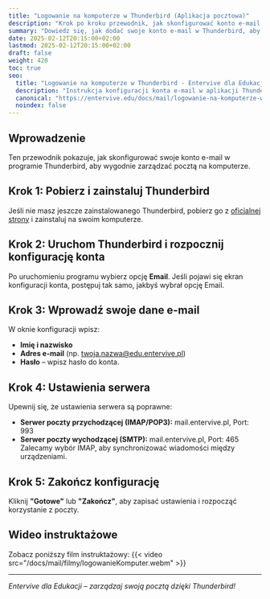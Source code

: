 ```yaml
---
title: "Logowanie na komputerze w Thunderbird (Aplikacja pocztowa)"
description: "Krok po kroku przewodnik, jak skonfigurować konto e-mail w programie Thunderbird."
summary: "Dowiedz się, jak dodać swoje konto e-mail w Thunderbird, aby korzystać z poczty na komputerze."
date: 2025-02-12T20:15:00+02:00
lastmod: 2025-02-12T20:15:00+02:00
draft: false
weight: 420
toc: true
seo:
  title: "Logowanie na komputerze w Thunderbird - Entervive dla Edukacji"
  description: "Instrukcja konfiguracji konta e-mail w aplikacji Thunderbird. Dowiedz się, jak zalogować się do swojego konta pocztowego przy użyciu serwera mail.entervive.pl."
  canonical: "https://entervive.edu/docs/mail/logowanie-na-komputerze-w-thunderbird-aplikacja-pocztowa"
  noindex: false
---
```


## Wprowadzenie

Ten przewodnik pokazuje, jak skonfigurować swoje konto e-mail w programie Thunderbird, aby wygodnie zarządzać pocztą na komputerze.

## Krok 1: Pobierz i zainstaluj Thunderbird

Jeśli nie masz jeszcze zainstalowanego Thunderbird, pobierz go z <a href="https://www.thunderbird.net/" target="_blank">oficjalnej strony</a> i zainstaluj na swoim komputerze.

## Krok 2: Uruchom Thunderbird i rozpocznij konfigurację konta

Po uruchomieniu programu wybierz opcję <strong>Email</strong>. Jeśli pojawi się ekran konfiguracji konta, postępuj tak samo, jakbyś wybrał opcję Email.

## Krok 3: Wprowadź swoje dane e-mail

W oknie konfiguracji wpisz:

- <strong>Imię i nazwisko</strong>
- <strong>Adres e-mail</strong> (np. <a href="mailto:twoja.nazwa@edu.entervive.pl" target="_blank">twoja.nazwa@edu.entervive.pl</a>)
- <strong>Hasło</strong> – wpisz hasło do konta.

## Krok 4: Ustawienia serwera

Upewnij się, że ustawienia serwera są poprawne:

- <strong>Serwer poczty przychodzącej (IMAP/POP3):</strong> mail.entervive.pl, Port: 993
- <strong>Serwer poczty wychodzącej (SMTP):</strong> mail.entervive.pl, Port: 465
  Zalecamy wybór IMAP, aby synchronizować wiadomości między urządzeniami.

## Krok 5: Zakończ konfigurację

Kliknij <strong>"Gotowe"</strong> lub <strong>"Zakończ"</strong>, aby zapisać ustawienia i rozpocząć korzystanie z poczty.

## Wideo instruktażowe

Zobacz poniższy film instruktażowy:
{{< video src="/docs/mail/filmy/logowanieKomputer.webm" >}}

---

_Entervive dla Edukacji – zarządzaj swoją pocztą dzięki Thunderbird!_

